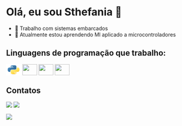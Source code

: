 # Olá, eu sou Sthefania 👋

- 🔭 Trabalho com sistemas embarcados
- 🌱 Atualmente estou aprendendo Ml aplicado a microcontroladores 

## Linguagens de programação que trabalho:
<div style="display: inline_block">
  <img align="center" height="30" width="40" src="https://raw.githubusercontent.com/devicons/devicon/master/icons/python/python-original.svg">
  <img align="center" height="30" width="40" src="https://cdn.jsdelivr.net/gh/devicons/devicon/icons/cplusplus/cplusplus-original.svg" />
  <img align="center" height="30" width="40" src="https://cdn.jsdelivr.net/gh/devicons/devicon/icons/embeddedc/embeddedc-original.svg" />         
  <img align="center" height="30" width="40" src="https://cdn.jsdelivr.net/gh/devicons/devicon/icons/c/c-original.svg" />
</div>

  ## Contatos
  <a href = "mailto:sthefaniafernandes03@gmail.com"><img loading="lazy" src="https://img.shields.io/badge/Gmail-D14836?style=for-the-badge&logo=gmail&logoColor=white" target="_blank"></a>
  <a href="https://www.linkedin.com/in/sthefania-fernandes" target="_blank"><img loading="lazy" src="https://img.shields.io/badge/-LinkedIn-%230077B5?style=for-the-badge&logo=linkedin&logoColor=white" target="_blank"></a>   

  <div>
    <a href="https://github.com/sthefaniafs">
    <img loading="lazy" height="180em" src="https://github-readme-stats.vercel.app/api/top-langs/?username=sthefaniafs&layout=compact&langs_count=5&theme=dracula"/>
</div>
